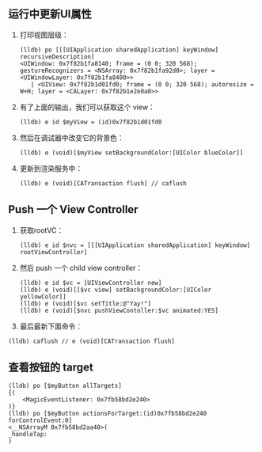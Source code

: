 ## 运行中更新UI属性

1. 打印视图层级：

    ```objc
    (lldb) po [[[UIApplication sharedApplication] keyWindow] recursiveDescription]
    <UIWindow: 0x7f82b1fa8140; frame = (0 0; 320 568); gestureRecognizers = <NSArray: 0x7f82b1fa92d0>; layer = <UIWindowLayer: 0x7f82b1fa8400>>
       | <UIView: 0x7f82b1d01fd0; frame = (0 0; 320 568); autoresize = W+H; layer = <CALayer: 0x7f82b1e2e0a0>>
    ```

2. 有了上面的输出，我们可以获取这个 view：

    ```objc
    (lldb) e id $myView = (id)0x7f82b1d01fd0
    ```

3. 然后在调试器中改变它的背景色：

    ```objc
    (lldb) e (void)[$myView setBackgroundColor:[UIColor blueColor]]
    ```

4. 更新到渲染服务中：

    ```objc
    (lldb) e (void)[CATransaction flush] // caflush
    ```

## Push 一个 View Controller

1. 获取rootVC：

    ```objc
    (lldb) e id $nvc = [[[UIApplication sharedApplication] keyWindow] rootViewController]
    ```

2. 然后 push 一个 child view controller：

    ```objc
    (lldb) e id $vc = [UIViewController new]
    (lldb) e (void)[[$vc view] setBackgroundColor:[UIColor yellowColor]]
    (lldb) e (void)[$vc setTitle:@"Yay!"]
    (lldb) e (void)[$nvc pushViewContoller:$vc animated:YES]
    ```
3. 最后最新下面命令：


```objc
(lldb) caflush // e (void)[CATransaction flush]
```

## 查看按钮的 target


```objc
(lldb) po [$myButton allTargets]
{(
    <MagicEventListener: 0x7fb58bd2e240>
)}
(lldb) po [$myButton actionsForTarget:(id)0x7fb58bd2e240 forControlEvent:0]
<__NSArrayM 0x7fb58bd2aa40>(
_handleTap:
)
```
